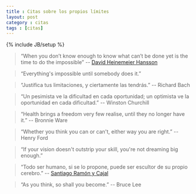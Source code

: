 ```yaml
---
title : Citas sobre los propios límites
layout: post
category : citas
tags : [citas]
---
```

{% include JB/setup %}

> “When you don’t know enough to know what can’t be done yet is the time to do the impossible” -- [David Heinemeier Hansson](http://37signals.com/svn/posts/3179-you-only-get-one-chance-to-be-a-beginner)

> “Everything's impossible until somebody does it.”

> “Justifica tus limitaciones, y ciertamente las tendrás.” -- Richard Bach

> “Un pesimista ve la dificultad en cada oportunidad; un optimista ve la oportunidad en cada dificultad.” -- Winston Churchill

> “Health brings a freedom very few realise, until they no longer have it.” -- Bronnie Ware

> “Whether you think you can or can't, either way you are right.” -- Henry Ford

> “If your vision doesn't outstrip your skill, you're not dreaming big enough.”

> “Todo ser humano, si se lo propone, puede ser escultor de su propio cerebro.” -- [Santiago Ramón y Cajal](http://es.wikipedia.org/wiki/Santiago_Ram%C3%B3n_y_Cajal)

> “As you think, so shall you become.” -- Bruce Lee
